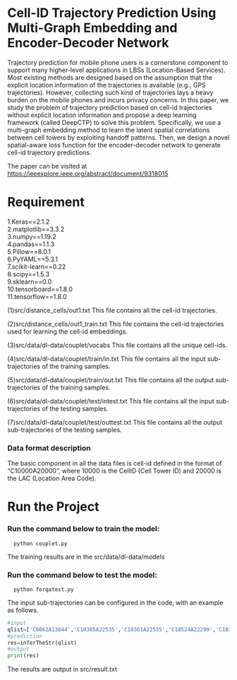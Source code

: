 # Cell-ID Trajectory Prediction Using Multi-Graph Embedding and Encoder-Decoder Network
   Trajectory prediction for mobile phone users is a cornerstone component to support many higher-level applications in LBSs (Location-Based Services). Most existing methods are designed based on the assumption that the explicit location information of the trajectories is available (e.g., GPS trajectories). However, collecting such kind of trajectories lays a heavy burden on the mobile phones and incurs privacy concerns. In this paper, we study the problem of trajectory prediction based on cell-id trajectories without explicit location information and propose a deep learning framework (called DeepCTP) to solve this problem. Specifically, we use a multi-graph embedding method to learn the latent spatial correlations between cell towers by exploiting handoff patterns. Then, we design a novel spatial-aware loss function for the encoder-decoder network to generate cell-id trajectory predictions.
   
The paper can be visited at https://ieeexplore.ieee.org/abstract/document/9318015

# Requirement

1.Keras==2.1.2  
2.matplotlib==3.3.2  
3.numpy==1.19.2  
4.pandas==1.1.3  
5.Pillow==8.0.1  
6.PyYAML==5.3.1  
7.scikit-learn==0.22  
8.scipy==1.5.3  
9.sklearn==0.0  
10.tensorboard==1.8.0  
11.tensorflow==1.8.0  

   
(1)src/distance_cells/out1.txt  This file contains all the cell-id trajectories.

(2)src/distance_cells/out1_train.txt  This file contains the cell-id trajectories used for learning the cell-id embeddings.

(3)src/data/dl-data/couplet/vocabs  This file contains all the unique cell-ids.

(4)src/data/dl-data/couplet/train/in.txt  This file contains all the input sub-trajectories of the training samples.

(5)src/data/dl-data/couplet/train/out.txt  This file contains all the output sub-trajectories of the training samples.

(6)src/data/dl-data/couplet/test/intest.txt  This file contains all the input sub-trajectories of the testing samples.

(7)src/data/dl-data/couplet/test/outtest.txt  This file contains all the output sub-trajectories of the testing samples.

### Data format description

The basic component in all the data files is cell-id defined in the format of “C10000A20000”, where 10000 is the CellID (Cell Tower ID) and 20000 is the LAC (Location Area Code).

# Run the Project

### Run the command below to train the model:

      python couplet.py       
   
   The training results are in the src/data/dl-data/models
   
### Run the command below to test the model:

      python forqatest.py     
  
The input sub-trajectories can be configured in the code, with an example as follows.

```python
#input
qlist=['C8062A13844','C10365A22535','C10361A22535','C18524A22299','C10361A22535']
#prediction
res=inferTheStr(qlist)
#output
print(res)
```

The results are output in src/result.txt

